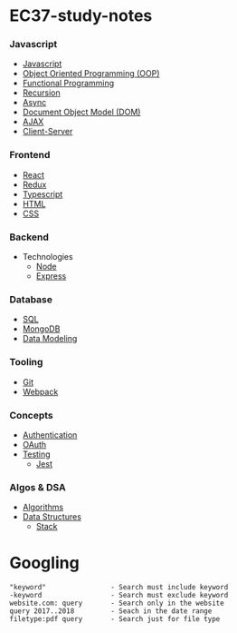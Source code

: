 # EC37-study-notes

### **Javascript**

- [Javascript](./topics/javascript.md)
- [Object Oriented Programming (OOP)](./topics/oop.md)
- [Functional Programming](./topics/fp.md)
- [Recursion](./topics/recursion.md)
- [Async](./topics/async.md)
- [Document Object Model (DOM)](./topics/dom.md)
- [AJAX](./topics/ajax.md)
- [Client-Server](./topics/client-server.md)

### **Frontend**

- [React](./topics/react.md)
- [Redux](./topics/redux.md)
- [Typescript](./topics/typescript.md)
- [HTML](./topics/html.md)
- [CSS](./topics/css.md)

### **Backend**

- Technologies
  - [Node](./topics/node.md)
  - [Express](./topics/express.md)

### **Database**

- [SQL](./topics/sql.md)
- [MongoDB](./topics/mongodb.md)
- [Data Modeling](./topics/data-modeling.md)

### **Tooling**

- [Git](./topics/git.md)
- [Webpack](./topics/webpack.md)

### **Concepts**

- [Authentication](./topics/authentication.md)
- [OAuth](./topics/oauth.md)
- [Testing](./topics/testing.md)
  - [Jest](./topics/testingJest.md)

### **Algos & DSA**

- [Algorithms](./topics/algos.md)
- [Data Structures](./topics/dsa.md)
  - [Stack](./topics/dsa-stack.md)

# Googling

```
"keyword"                - Search must include keyword
-keyword                 - Search must exclude keyword
website.com: query       - Search only in the website
query 2017..2018         - Seach in the date range
filetype:pdf query       - Search just for file type
```
